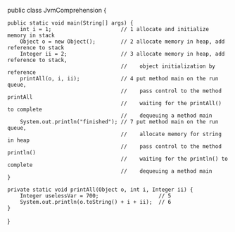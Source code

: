 
public class JvmComprehension {

    public static void main(String[] args) {
        int i = 1;                      // 1 allocate and initialize memory in stack
        Object o = new Object();        // 2 allocate memory in heap, add reference to stack
        Integer ii = 2;                 // 3 allocate memory in heap, add reference to stack,
                                        //    object initialization by reference
        printAll(o, i, ii);             // 4 put method main on the run queue,
                                        //    pass control to the method printAll
                                        //    waiting for the printAll() to complete
                                        //    dequeuing a method main
        System.out.println("finished"); // 7 put method main on the run queue,
                                        //    allocate memory for string in heap
                                        //    pass control to the method println()
                                        //    waiting for the println() to complete
                                        //    dequeuing a method main
    }

    private static void printAll(Object o, int i, Integer ii) {
        Integer uselessVar = 700;                   // 5
        System.out.println(o.toString() + i + ii);  // 6
    }
}
